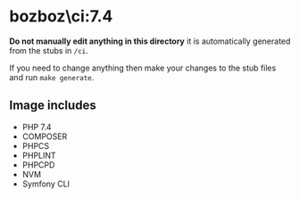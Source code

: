 # bozboz\ci:7.4

**Do not manually edit anything in this directory** it is automatically generated from the stubs in `/ci`.

If you need to change anything then make your changes to the stub files and run `make generate`.

## Image includes

- PHP 7.4
- COMPOSER
- PHPCS
- PHPLINT
- PHPCPD
- NVM
- Symfony CLI
